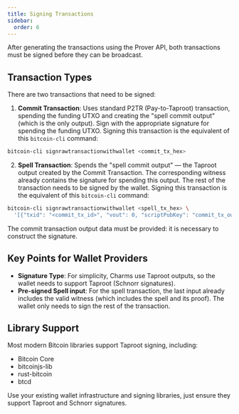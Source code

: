 ```yaml
---
title: Signing Transactions
sidebar:
  order: 6
---
```


After generating the transactions using the Prover API, both transactions must be signed before they can be broadcast.

## Transaction Types

There are two transactions that need to be signed:

1. **Commit Transaction**: Uses standard P2TR (Pay-to-Taproot) transaction, spending the funding UTXO and creating the "spell commit output" (which is the only output). Sign with the appropriate signature for spending the funding UTXO. Signing this transaction is the equivalent of this `bitcoin-cli` command:
  ```bash
  bitcoin-cli signrawtransactionwithwallet <commit_tx_hex>
  ```
   
2. **Spell Transaction**: Spends the "spell commit output" — the Taproot output created by the Commit Transaction. The corresponding witness already contains the signature for spending this output. The rest of the transaction needs to be signed by the wallet. Signing this transaction is the equivalent of this `bitcoin-cli` command:
  ```bash
  bitcoin-cli signrawtransactionwithwallet <spell_tx_hex> \
    '[{"txid": "<commit_tx_id>", "vout": 0, "scriptPubKey": "commit_tx_out_scriptPubKey", "amount": <commit_tx_out_amount>}]' 
  ```
  The commit transaction output data must be provided: it is necessary to construct the signature.

## Key Points for Wallet Providers

- **Signature Type**: For simplicity, Charms use Taproot outputs, so the wallet needs to support Taproot (Schnorr signatures).
- **Pre-signed Spell input**: For the spell transaction, the last input already includes the valid witness (which includes the spell and its proof). The wallet only needs to sign the rest of the transaction.

## Library Support

Most modern Bitcoin libraries support Taproot signing, including:

- Bitcoin Core
- bitcoinjs-lib
- rust-bitcoin
- btcd

Use your existing wallet infrastructure and signing libraries, just ensure they support Taproot and Schnorr signatures.
